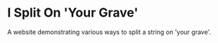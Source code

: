 # I Split On 'Your Grave'

A website demonstrating various ways to split a string on 'your
grave'.

